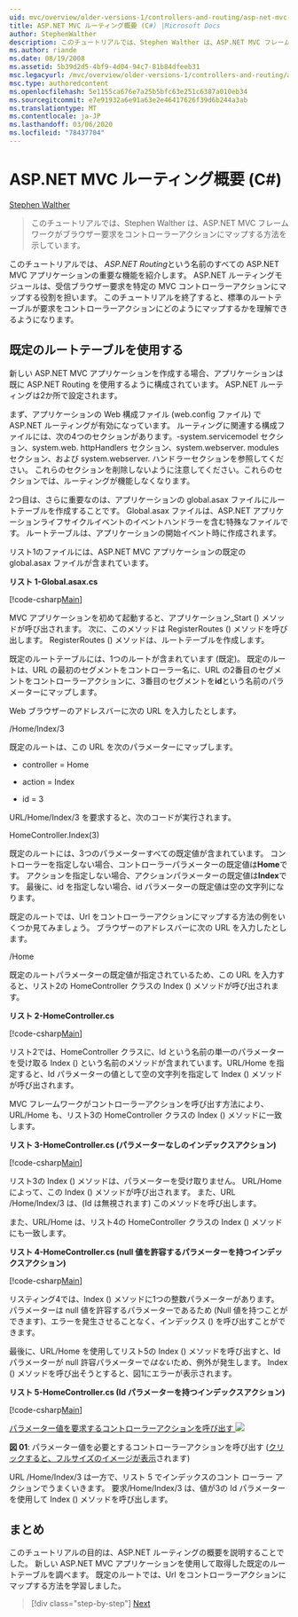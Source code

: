 ```yaml
---
uid: mvc/overview/older-versions-1/controllers-and-routing/asp-net-mvc-routing-overview-cs
title: ASP.NET MVC ルーティング概要 (C#) |Microsoft Docs
author: StephenWalther
description: このチュートリアルでは、Stephen Walther は、ASP.NET MVC フレームワークがブラウザー要求をコントローラーアクションにマップする方法を示しています。
ms.author: riande
ms.date: 08/19/2008
ms.assetid: 5b39d2d5-4bf9-4d04-94c7-81b84dfeeb31
msc.legacyurl: /mvc/overview/older-versions-1/controllers-and-routing/asp-net-mvc-routing-overview-cs
msc.type: authoredcontent
ms.openlocfilehash: 5e1155ca676e7a25b5bfc63e251c6387a010eb34
ms.sourcegitcommit: e7e91932a6e91a63e2e46417626f39d6b244a3ab
ms.translationtype: MT
ms.contentlocale: ja-JP
ms.lasthandoff: 03/06/2020
ms.locfileid: "78437704"
---
```

# <a name="aspnet-mvc-routing-overview-c"></a>ASP.NET MVC ルーティング概要 (C#)

[Stephen Walther](https://github.com/StephenWalther)

> このチュートリアルでは、Stephen Walther は、ASP.NET MVC フレームワークがブラウザー要求をコントローラーアクションにマップする方法を示しています。

このチュートリアルでは、 *ASP.NET Routing*という名前のすべての ASP.NET MVC アプリケーションの重要な機能を紹介します。 ASP.NET ルーティングモジュールは、受信ブラウザー要求を特定の MVC コントローラーアクションにマップする役割を担います。 このチュートリアルを終了すると、標準のルートテーブルが要求をコントローラーアクションにどのようにマップするかを理解できるようになります。

## <a name="using-the-default-route-table"></a>既定のルートテーブルを使用する

新しい ASP.NET MVC アプリケーションを作成する場合、アプリケーションは既に ASP.NET Routing を使用するように構成されています。 ASP.NET ルーティングは2か所で設定されます。

まず、アプリケーションの Web 構成ファイル (web.config ファイル) で ASP.NET ルーティングが有効になっています。 ルーティングに関連する構成ファイルには、次の4つのセクションがあります。-system.servicemodel セクション、system.web. httpHandlers セクション、system.webserver. modules セクション、および system.webserver. ハンドラーセクションを参照してください。 これらのセクションを削除しないように注意してください。これらのセクションでは、ルーティングが機能しなくなります。

2つ目は、さらに重要なのは、アプリケーションの global.asax ファイルにルートテーブルを作成することです。 Global.asax ファイルは、ASP.NET アプリケーションライフサイクルイベントのイベントハンドラーを含む特殊なファイルです。 ルートテーブルは、アプリケーションの開始イベント時に作成されます。

リスト1のファイルには、ASP.NET MVC アプリケーションの既定の global.asax ファイルが含まれています。

**リスト 1-Global.asax.cs**

[!code-csharp[Main](asp-net-mvc-routing-overview-cs/samples/sample1.cs)]

MVC アプリケーションを初めて起動すると、アプリケーション\_Start () メソッドが呼び出されます。 次に、このメソッドは RegisterRoutes () メソッドを呼び出します。 RegisterRoutes () メソッドは、ルートテーブルを作成します。

既定のルートテーブルには、1つのルートが含まれています (既定)。 既定のルートは、URL の最初のセグメントをコントローラー名に、URL の2番目のセグメントをコントローラーアクションに、3番目のセグメントを**id**という名前のパラメーターにマップします。

Web ブラウザーのアドレスバーに次の URL を入力したとします。

/Home/Index/3

既定のルートは、この URL を次のパラメーターにマップします。

- controller = Home

- action = Index

- id = 3

URL/Home/Index/3 を要求すると、次のコードが実行されます。

HomeController.Index(3)

既定のルートには、3つのパラメーターすべての既定値が含まれています。 コントローラーを指定しない場合、コントローラーパラメーターの既定値は**Home**です。 アクションを指定しない場合、アクションパラメーターの既定値は**Index**です。 最後に、id を指定しない場合、id パラメーターの既定値は空の文字列になります。

既定のルートでは、Url をコントローラーアクションにマップする方法の例をいくつか見てみましょう。 ブラウザーのアドレスバーに次の URL を入力したとします。

/Home

既定のルートパラメーターの既定値が指定されているため、この URL を入力すると、リスト2の HomeController クラスの Index () メソッドが呼び出されます。

**リスト 2-HomeController.cs**

[!code-csharp[Main](asp-net-mvc-routing-overview-cs/samples/sample2.cs)]

リスト2では、HomeController クラスに、Id という名前の単一のパラメーターを受け取る Index () という名前のメソッドが含まれています。URL/Home を指定すると、Id パラメーターの値として空の文字列を指定して Index () メソッドが呼び出されます。

MVC フレームワークがコントローラーアクションを呼び出す方法により、URL/Home も、リスト3の HomeController クラスの Index () メソッドに一致します。

**リスト 3-HomeController.cs (パラメーターなしのインデックスアクション)**

[!code-csharp[Main](asp-net-mvc-routing-overview-cs/samples/sample3.cs)]

リスト3の Index () メソッドは、パラメーターを受け取りません。 URL/Home によって、この Index () メソッドが呼び出されます。 また、URL /Home/Index/3 は、(Id は無視されます) このメソッドを呼び出します。

また、URL/Home は、リスト4の HomeController クラスの Index () メソッドにも一致します。

**リスト 4-HomeController.cs (null 値を許容するパラメーターを持つインデックスアクション)**

[!code-csharp[Main](asp-net-mvc-routing-overview-cs/samples/sample4.cs)]

リスティング4では、Index () メソッドに1つの整数パラメーターがあります。 パラメーターは null 値を許容するパラメーターであるため (Null 値を持つことができます)、エラーを発生させることなく、インデックス () を呼び出すことができます。

最後に、URL/Home を使用してリスト5の Index () メソッドを呼び出すと、Id パラメーターが null 許容パラメーターで*はない*ため、例外が発生します。 Index () メソッドを呼び出そうとすると、図1にエラーが表示されます。

**リスト 5-HomeController.cs (Id パラメーターを持つインデックスアクション)**

[!code-csharp[Main](asp-net-mvc-routing-overview-cs/samples/sample5.cs)]

[パラメーター値を要求するコントローラーアクションを呼び出す ![](asp-net-mvc-routing-overview-cs/_static/image1.jpg)](asp-net-mvc-routing-overview-cs/_static/image1.png)

**図 01**: パラメーター値を必要とするコントローラーアクションを呼び出す ([クリックすると、フルサイズのイメージが表示](asp-net-mvc-routing-overview-cs/_static/image2.png)されます)

URL /Home/Index/3 は一方で、リスト 5 でインデックスのコント ローラー アクションでうまくいきます。 要求/Home/Index/3 は、値が3の Id パラメーターを使用して Index () メソッドを呼び出します。

## <a name="summary"></a>まとめ

このチュートリアルの目的は、ASP.NET ルーティングの概要を説明することでした。 新しい ASP.NET MVC アプリケーションを使用して取得した既定のルートテーブルを調べます。 既定のルートでは、Url をコントローラーアクションにマップする方法を学習しました。

> [!div class="step-by-step"]
> [Next](understanding-action-filters-cs.md)

